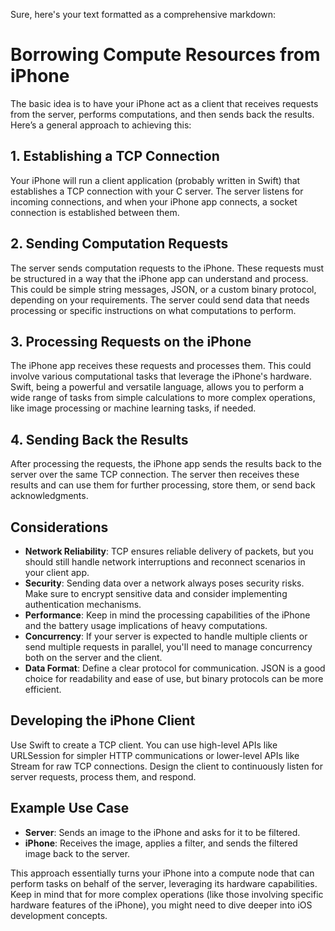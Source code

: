 Sure, here's your text formatted as a comprehensive markdown:

# Borrowing Compute Resources from iPhone

The basic idea is to have your iPhone act as a client that receives requests from the server, performs computations, and then sends back the results. Here’s a general approach to achieving this:

## 1. Establishing a TCP Connection

Your iPhone will run a client application (probably written in Swift) that establishes a TCP connection with your C server. The server listens for incoming connections, and when your iPhone app connects, a socket connection is established between them.

## 2. Sending Computation Requests

The server sends computation requests to the iPhone. These requests must be structured in a way that the iPhone app can understand and process. This could be simple string messages, JSON, or a custom binary protocol, depending on your requirements. The server could send data that needs processing or specific instructions on what computations to perform.

## 3. Processing Requests on the iPhone

The iPhone app receives these requests and processes them. This could involve various computational tasks that leverage the iPhone's hardware. Swift, being a powerful and versatile language, allows you to perform a wide range of tasks from simple calculations to more complex operations, like image processing or machine learning tasks, if needed.

## 4. Sending Back the Results

After processing the requests, the iPhone app sends the results back to the server over the same TCP connection. The server then receives these results and can use them for further processing, store them, or send back acknowledgments.

## Considerations

- **Network Reliability**: TCP ensures reliable delivery of packets, but you should still handle network interruptions and reconnect scenarios in your client app.
- **Security**: Sending data over a network always poses security risks. Make sure to encrypt sensitive data and consider implementing authentication mechanisms.
- **Performance**: Keep in mind the processing capabilities of the iPhone and the battery usage implications of heavy computations.
- **Concurrency**: If your server is expected to handle multiple clients or send multiple requests in parallel, you'll need to manage concurrency both on the server and the client.
- **Data Format**: Define a clear protocol for communication. JSON is a good choice for readability and ease of use, but binary protocols can be more efficient.

## Developing the iPhone Client

Use Swift to create a TCP client. You can use high-level APIs like URLSession for simpler HTTP communications or lower-level APIs like Stream for raw TCP connections. Design the client to continuously listen for server requests, process them, and respond.

## Example Use Case

- **Server**: Sends an image to the iPhone and asks for it to be filtered.
- **iPhone**: Receives the image, applies a filter, and sends the filtered image back to the server.

This approach essentially turns your iPhone into a compute node that can perform tasks on behalf of the server, leveraging its hardware capabilities. Keep in mind that for more complex operations (like those involving specific hardware features of the iPhone), you might need to dive deeper into iOS development concepts.
```